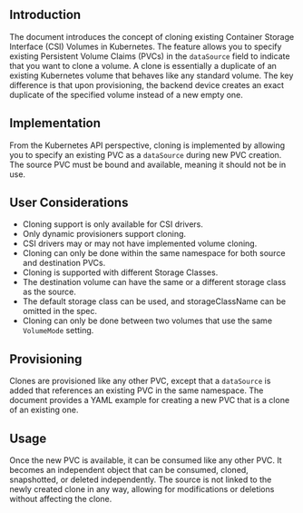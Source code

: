 ## Introduction
The document introduces the concept of cloning existing Container Storage Interface (CSI) Volumes in Kubernetes. The feature allows you to specify existing Persistent Volume Claims (PVCs) in the `dataSource` field to indicate that you want to clone a volume. A clone is essentially a duplicate of an existing Kubernetes volume that behaves like any standard volume. The key difference is that upon provisioning, the backend device creates an exact duplicate of the specified volume instead of a new empty one.


## Implementation
From the Kubernetes API perspective, cloning is implemented by allowing you to specify an existing PVC as a `dataSource` during new PVC creation. The source PVC must be bound and available, meaning it should not be in use.


## User Considerations
- Cloning support is only available for CSI drivers.
- Only dynamic provisioners support cloning.
- CSI drivers may or may not have implemented volume cloning.
- Cloning can only be done within the same namespace for both source and destination PVCs.
- Cloning is supported with different Storage Classes.
- The destination volume can have the same or a different storage class as the source.
- The default storage class can be used, and storageClassName can be omitted in the spec.
- Cloning can only be done between two volumes that use the same `VolumeMode` setting.



## Provisioning
Clones are provisioned like any other PVC, except that a `dataSource` is added that references an existing PVC in the same namespace. The document provides a YAML example for creating a new PVC that is a clone of an existing one.


## Usage
Once the new PVC is available, it can be consumed like any other PVC. It becomes an independent object that can be consumed, cloned, snapshotted, or deleted independently. The source is not linked to the newly created clone in any way, allowing for modifications or deletions without affecting the clone.